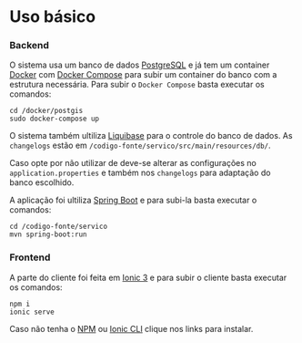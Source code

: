 # Uso básico

### Backend

O sistema usa um banco de dados [PostgreSQL](https://www.postgresql.org/) e já tem um container [Docker](https://www.docker.com/) com [Docker Compose](https://docs.docker.com/compose/) para subir um container do banco com a estrutura necessária.
Para subir o `Docker Compose` basta executar os comandos:

	cd /docker/postgis
	sudo docker-compose up

O sistema também ultiliza [Liquibase](http://www.liquibase.org/) para o controle do banco de dados. As `changelogs` estão em `/codigo-fonte/servico/src/main/resources/db/`.

Caso opte por não utilizar de deve-se alterar as configurações no `application.properties` e também nos `changelogs` para adaptação do banco escolhido.

A aplicação foi ultiliza [Spring Boot](https://projects.spring.io/spring-boot/) e para subi-la basta executar o comandos:

	cd /codigo-fonte/servico
	mvn spring-boot:run

### Frontend

A parte do cliente foi feita em [Ionic 3](https://ionicframework.com/) e para subir o cliente basta executar os comandos:

	npm i
	ionic serve

Caso não tenha o [NPM](https://www.npmjs.com/get-npm?utm_source=house&utm_medium=homepage&utm_campaign=free%20orgs&utm_term=Install%20npm) ou [Ionic CLI](https://ionicframework.com/getting-started) clique nos links para instalar.
